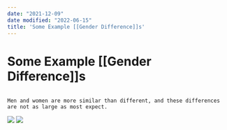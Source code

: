 ```yaml
---
date: "2021-12-09"
date modified: "2022-06-15"
title: 'Some Example [[Gender Difference]]s'
---
```


# Some Example [[Gender Difference]]s
```ad-note

Men and women are more similar than different, and these differences are not as large as most expect.

```

![](https://i.imgur.com/hkXMSzO.png)
![](https://i.imgur.com/iy8Qdr5.png)

